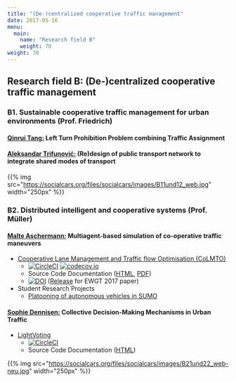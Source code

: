 ```yaml
---
title: "(De-)centralized cooperative traffic management"
date: 2017-05-16
menu:
  main:
    name: "Research field B"
    weight: 70
weight: 70
---
```


## Research field B: (De-)centralized cooperative traffic management

### B1. Sustainable cooperative traffic management for urban environments (Prof. Friedrich)

#### [Qinrui Tang:](/) Left Turn Prohibition Problem combining Traffic Assignment

#### [Aleksandar Trifunović:](/) (Re)design of public transport network to integrate shared modes of transport

{{% img src="https://socialcars.org/files/socialcars/images/B11und12_web.jpg" width="250px" %}}

### B2. Distributed intelligent and cooperative systems (Prof. Müller)

#### [Malte Aschermann:](https://github.com/masc) Multiagent-based simulation of co-operative traffic maneuvers

* [Cooperative Lane Management and Traffic flow Optimisation (CoLMTO)](https://github.com/SocialCars/B21-CoLMTO)
  * [![CircleCI](https://circleci.com/gh/SocialCars/B21-CoLMTO/tree/master.svg?style=shield)](https://circleci.com/gh/SocialCars/B21-CoLMTO/tree/master)
[![codecov.io](https://codecov.io/github/SocialCars/B21-CoLMTO/coverage.svg?branch=master)](https://codecov.io/github/SocialCars/B21-CoLMTO)
  * Source Code Documentation ([HTML](http://socialcars.github.io/B21-CoLMTO/docs/sources/index.html), [PDF](http://socialcars.github.io/B21-CoLMTO/docs/CoLMTO-doc.pdf))
  * [![DOI](https://zenodo.org/badge/DOI/10.5281/zenodo.495428.svg)](https://doi.org/10.5281/zenodo.495428) ([Release](https://github.com/SocialCars/B21-CoLMTO/releases/tag/v0.1.1) for EWGT 2017 paper)
* Student Research Projects
  * [Platooning of autonomous vehicles in SUMO](https://github.com/sinziana-sebe/sumo)

#### [Sophie Dennisen:](https://github.com/sdennisen) Collective Decision-Making Mechanisms in Urban Traffic

* [LightVoting](https://github.com/SocialCars/B22-LightVoting)
  * [![CircleCI](https://circleci.com/gh/SocialCars/B22-LightVoting/tree/master.svg?style=shield)](https://circleci.com/gh/SocialCars/B22-LightVoting/tree/master)
  * Source Code Documentation ([HTML](http://socialcars.github.io/B22-LightVoting/sources/index.html))

{{% img src="https://socialcars.org/files/socialcars/images/B21und22_web-neu.jpg" width="250px" %}}